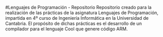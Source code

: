 #Lenguajes de Programación - Repositorio
Repositorio creado para la realización de las prácticas de la asignatura Lenguajes de Programación, impartida en 4º curso de Ingeniería Informática en la Universidad de Cantabria. El propósito de dichas prácticas es el desarrollo de un compilador para el lenguaje Cool que genere código ARM.